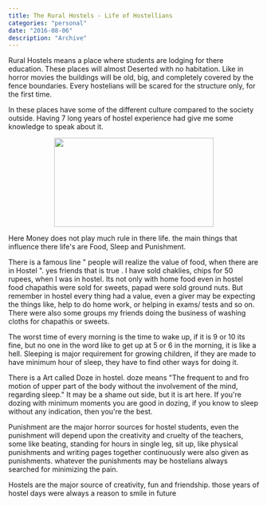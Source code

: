 ```yaml
---
title: The Rural Hostels - Life of Hostellians 
categories: "personal"
date: "2016-08-06"
description: "Archive"
---
```


Rural Hostels means a place where students are lodging for there education. These places will almost Deserted with no habitation. Like in horror movies the buildings will be old, big, and completely covered by the fence boundaries. Every hostelians will be scared for the structure only, for the first time.

   In these places have some of the different culture compared to the society outside. Having 7 long years of hostel experience had give me some knowledge to speak about it.


<div class="separator" style="clear: both; text-align: center;">
  <a href="https://2.bp.blogspot.com/-OEpc6TDgsqQ/V_XE_kM9dNI/AAAAAAAAABw/5pqR8g7X6VQtlGx8MLWXScR0qBK4mEv3gCLcB/s1600/3idiots-404x227.jpg" style="margin-left: 1em; margin-right: 1em;"><img border="0" height="179" src="https://2.bp.blogspot.com/-OEpc6TDgsqQ/V_XE_kM9dNI/AAAAAAAAABw/5pqR8g7X6VQtlGx8MLWXScR0qBK4mEv3gCLcB/s320/3idiots-404x227.jpg" width="320" /></a></div>

Here Money does not play much rule in there life. the main things that influence there life's are Food, Sleep and Punishment.

There is a famous line " people will realize the value of food, when there are in Hostel ". yes friends that is true . I have sold chaklies, chips for 50 rupees, when I was in hostel. Its not only with home food even in hostel food chapathis were sold for sweets, papad were sold ground nuts. But remember in hostel every thing had a value, even a giver may be expecting the things like, help to do home work, or helping in exams/ tests and so on. There were also some groups my friends doing the business of washing cloths for chapathis or sweets.

The worst time of every morning is the time to wake up, if it is 9 or 10 its fine, but no one in the word like to get up at 5 or 6 in the morning, it is like a hell. Sleeping is major requirement for growing children, if they are made to have minimum hour of sleep, they have to find other ways for doing it.

There is a Art called Doze in hostel. doze means "The frequent to and fro motion of upper part of the body without the involvement of the mind, regarding sleep." It may be a shame out side, but it is art here. If you're dozing with minimum moments you are good in dozing, if you know to sleep without any indication, then you're the best.


Punishment are the major horror sources for hostel students, even the punishment will depend upon the creativity and cruelty of the teachers, some like beating, standing for hours in single leg, sit up, like physical punishments and writing pages together continuously were also given as punishments. whatever the punishments may be hostelians always searched for minimizing the pain.

Hostels are the major source of creativity, fun and friendship. those years of hostel days were always a reason to smile in future    

